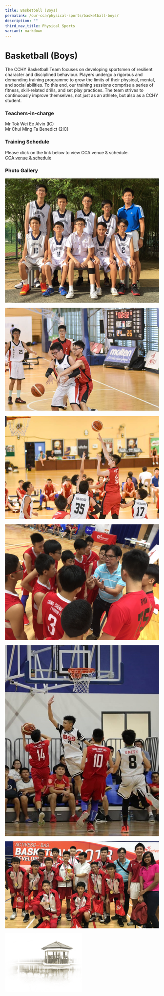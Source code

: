 ```yaml
---
title: Basketball (Boys)
permalink: /our-cca/physical-sports/basketball-boys/
description: ""
third_nav_title: Physical Sports
variant: markdown
---
```

# **Basketball (Boys)**

The CCHY Basketball Team focuses on developing sportsmen of resilient character and disciplined behaviour. Players undergo a rigorous and demanding training programme to grow the limits of their physical, mental, and social abilities. To this end, our training sessions comprise a series of fitness, skill-related drills, and set play practices. The team strives to continuously improve themselves, not just as an athlete, but also as a CCHY student.

### Teachers-in-charge

Mr Tok Wei Ee Alvin (IC)   
Mr Chui Ming Fa Benedict (2IC)

### Training Schedule

Please click on the link below to view CCA venue &amp; schedule.&nbsp;  
[CCA venue &amp; schedule](/our-cca/cca/cca-venue-schedule/)

### Photo Gallery

![](/images/da8f1065e_62521.jpg)

![](/images/5daf1c296_62522.jpg)

![](/images/33d864724_62523.jpg)

![](/images/6ff7b4427_62524.jpg)

![](/images/20435e9b2_62525.jpg)

![](/images/98ccb4a51_62526.jpg)


<img src="/images/pavilion.png" style="width:50%">